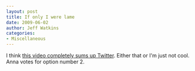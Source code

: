 ```yaml
---
layout: post
title: If only I were lame
date: 2009-06-02
author: Jeff Watkins
categories:
- Miscellaneous
---
```


I think [this video completely sums up Twitter](http://current.com/items/89891774_twouble-with-twitters.htm). Either that or I'm just not cool. Anna votes for option number 2.
